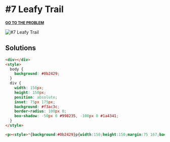 # #7 Leafy Trail

<p>
  <sup>
    <a href="https://cssbattle.dev/play/7"><strong>GO TO THE PROBLEM</strong></a>
  </sup>
</p>

![#7 Leafy Trail](https://cssbattle.dev/targets/7.png)

## Solutions

```html
<div></div>
<style>
  body {
    background: #0b2429;
  }
  div {
    width: 150px;
    height: 150px;
    position: absolute;
    inset: 75px 175px;
    background: #f3ac3c;
    border-radius: 100px 0;
    box-shadow: -50px 0 #998235, -100px 0 #1a4341;
  }
</style>
```

```html
<p><style>*{background:#0b2429}p{width:150;height:150;margin:75 167;background:#f3ac3c;border-radius:100px 0;box-shadow:-50px 0#998235,-100px 0#1a4341
```
